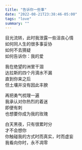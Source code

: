 ```yaml
---
title: "告诉你一些事"
date: "2022-08-21T23:38:46-05:00"
tags: "love"
summary: ""
---
```


目光流转，此时我泄露一些沮丧心情\
如何同人生的很多事妥协\
如何不去猜疑\
如何告诉你：我的爱

我在绝望的洲里干涸\
达拉斯的四个月滴水不漏\
直到你来之后\
但土壤并没有因此丰腴

再把勇气梳理一遍\
我承认对你热烈的着迷\
即便有刺\
也想要你成为我的玫瑰

白天黑夜，只有很累时分\
才不会想你\
你触碰我的方式时而真实，时而虚妄\
我看向你时，永不凋零
